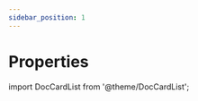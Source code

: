 ```yaml
---
sidebar_position: 1
---
```


# Properties

import DocCardList from '@theme/DocCardList';

<DocCardList />
